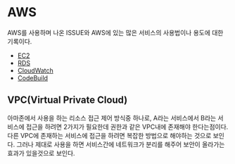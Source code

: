 # AWS 

AWS를 사용하며 나온 ISSUE와 AWS에 있는 많은 서비스의 사용법이나 용도에 대한 기록이다.

- [EC2](/AWS/EC2/README.md)
- [RDS](/AWS/RDS/README.md)
- [CloudWatch](/AWS/CloudWatch/README.md)
- [CodeBuild](/AWS/CodeBuild/README.md)

## VPC(Virtual Private Cloud)

아마존에서 사용을 하는 리소스 접근 제어 방식중 하나로, A라는 서비스에서 B라는 서비스에 접근을 하려면 2가지가 필요한데 권한과 같은 VPC내에 존재해야 한다는점이다. 다른 VPC에 존재하는 서비스에 접근을 하려면 복잡한 방법으로 해야하는 것으로 보인다. 그러나 제대로 사용을 하면 서비스간에 네트워크가 분리를 해주어 보안이 올라가는 효과가 있을것으로 보인다.


